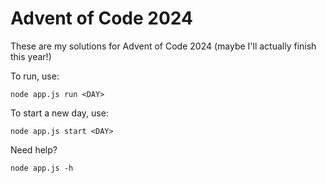 # Advent of Code 2024
These are my solutions for Advent of Code 2024 (maybe I'll actually finish this year!)

To run, use:
```
node app.js run <DAY>
```

To start a new day, use:
```
node app.js start <DAY>
```

Need help?
```
node app.js -h
```